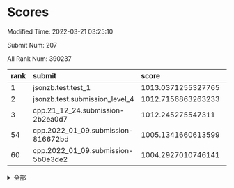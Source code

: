 # Scores

Modified Time: 2022-03-21 03:25:10

Submit Num: 207

All Rank Num: 390237

| rank |               submit               |       score        |       sigma        | pk_num |
| :--- | :--------------------------------- | :----------------- | :----------------- | :----- |
| 1    | jsonzb.test.test_1                 | 1013.0371255327765 | 0.7880445790634801 | 7542   |
| 2    | jsonzb.test.submission_level_4     | 1012.7156863263233 | 0.7868203707230516 | 7541   |
| 3    | cpp.21_12_24.submission-2b2ea0d7   | 1012.245275547311  | 0.7490108894946232 | 7544   |
| 54   | cpp.2022_01_09.submission-816672bd | 1005.1341660613599 | 0.7262615301821643 | 7539   |
| 60   | cpp.2022_01_09.submission-5b0e3de2 | 1004.2927010746141 | 0.7202885491221342 | 7542   |


<details>
<summary>全部</summary>

| rank |                 submit                 |       score        |       sigma        | pk_num |
| :--- | :------------------------------------- | :----------------- | :----------------- | :----- |
| 1    | jsonzb.test.test_1                     | 1013.0371255327765 | 0.7880445790634801 | 7542   |
| 2    | jsonzb.test.submission_level_4         | 1012.7156863263233 | 0.7868203707230516 | 7541   |
| 3    | cpp.21_12_24.submission-2b2ea0d7       | 1012.245275547311  | 0.7490108894946232 | 7544   |
| 4    | gobigger.level_3.submission_level_3_2  | 1011.5420176558601 | 0.7448123446428367 | 7543   |
| 5    | gobigger.level_3.submission_level_3_0  | 1011.5212960358496 | 0.7573685354510793 | 7537   |
| 6    | gobigger.level_3.submission_level_3_15 | 1011.486896272273  | 0.776431330983527  | 7536   |
| 7    | gobigger.level_3.submission_level_3_36 | 1010.9022897324029 | 0.7515186174859444 | 7538   |
| 8    | gobigger.level_3.submission_level_3_3  | 1010.8497197607276 | 0.7685770871218619 | 7540   |
| 9    | gobigger.level_3.submission_level_3_10 | 1010.7810627574313 | 0.7747919934669848 | 7541   |
| 10   | gobigger.level_3.submission_level_3_46 | 1010.739949863209  | 0.7506342324070555 | 7547   |
| 11   | gobigger.level_3.submission_level_3_26 | 1010.7067428454527 | 0.7445041340071691 | 7539   |
| 12   | gobigger.level_3.submission_level_3_7  | 1010.6965394582198 | 0.7936771771026556 | 7539   |
| 13   | gobigger.level_3.submission_level_3_45 | 1010.6910714925355 | 0.781943296147498  | 7540   |
| 14   | gobigger.level_3.submission_level_3_21 | 1010.6447725514801 | 0.7747144788784704 | 7547   |
| 15   | gobigger.level_3.submission_level_3_43 | 1010.6048112645486 | 0.7503891951603605 | 7543   |
| 16   | gobigger.level_3.submission_level_3_25 | 1010.5591571478296 | 0.7781973198011056 | 7541   |
| 17   | gobigger.level_3.submission_level_3_29 | 1010.5309931641785 | 0.7521555066997966 | 7540   |
| 18   | gobigger.level_3.submission_level_3_35 | 1010.5263092394507 | 0.7822719506707838 | 7541   |
| 19   | gobigger.level_3.submission_level_3_5  | 1010.283716648432  | 0.7630859262316717 | 7545   |
| 20   | gobigger.level_3.submission_level_3_23 | 1010.2581315677157 | 0.7586894892023106 | 7544   |
| 21   | gobigger.level_3.submission_level_3_19 | 1010.2156955300759 | 0.734853466582019  | 7544   |
| 22   | gobigger.level_3.submission_level_3_39 | 1010.1894621609982 | 0.7570440746862188 | 7541   |
| 23   | gobigger.level_3.submission_level_3_6  | 1010.1449444620681 | 0.7488725638484756 | 7534   |
| 24   | gobigger.level_3.submission_level_3_34 | 1010.0813943090341 | 0.7569576536380842 | 7540   |
| 25   | gobigger.level_3.submission_level_3_44 | 1010.0700087278636 | 0.7667831951330834 | 7540   |
| 26   | gobigger.level_3.submission_level_3_28 | 1009.9808226695258 | 0.7425320775374572 | 7542   |
| 27   | gobigger.level_3.submission_level_3_49 | 1009.9718437435644 | 0.7559154915122168 | 7542   |
| 28   | gobigger.level_3.submission_level_3_40 | 1009.9521522182912 | 0.74953629477249   | 7545   |
| 29   | gobigger.level_3.submission_level_3_20 | 1009.9229609894911 | 0.7610319841431942 | 7544   |
| 30   | gobigger.level_3.submission_level_3_11 | 1009.8958867956198 | 0.7536857697965427 | 7541   |
| 31   | gobigger.level_3.submission_level_3_4  | 1009.8854996463037 | 0.7538874328266661 | 7539   |
| 32   | gobigger.level_3.submission_level_3_12 | 1009.8741607070209 | 0.7484603748141607 | 7544   |
| 33   | gobigger.level_3.submission_level_3_31 | 1009.8696563245603 | 0.7685828905948469 | 7538   |
| 34   | gobigger.level_3.submission_level_3_9  | 1009.7781135644225 | 0.7416205713786044 | 7537   |
| 35   | gobigger.level_3.submission_level_3_37 | 1009.7630689380234 | 0.7745877956668628 | 7540   |
| 36   | gobigger.level_3.submission_level_3_1  | 1009.7260685042614 | 0.7434185612309835 | 7542   |
| 37   | gobigger.level_3.submission_level_3_41 | 1009.6586615772337 | 0.7417226276245305 | 7537   |
| 38   | gobigger.level_3.submission_level_3_47 | 1009.6395944944468 | 0.7504405814091109 | 7539   |
| 39   | gobigger.level_3.submission_level_3_18 | 1009.6125099588106 | 0.7578656623473058 | 7544   |
| 40   | gobigger.level_3.submission_level_3_24 | 1009.5889346253143 | 0.7538568972883374 | 7538   |
| 41   | gobigger.level_3.submission_level_3_33 | 1009.550373804289  | 0.7465932119825722 | 7541   |
| 42   | gobigger.level_3.submission_level_3_48 | 1009.4997715868295 | 0.7463743308902526 | 7539   |
| 43   | gobigger.level_3.submission_level_3_38 | 1009.4838132679232 | 0.7603093186872163 | 7542   |
| 44   | gobigger.level_3.submission_level_3_22 | 1009.4395450232983 | 0.7433682183356144 | 7546   |
| 45   | gobigger.level_3.submission_level_3_16 | 1009.2797081900353 | 0.7495235603866401 | 7537   |
| 46   | gobigger.level_3.submission_level_3_27 | 1009.1959106725996 | 0.7292868316951151 | 7542   |
| 47   | gobigger.level_3.submission_level_3_13 | 1009.1158627676318 | 0.7498439089390669 | 7545   |
| 48   | gobigger.level_3.submission_level_3_14 | 1009.0479432839944 | 0.7473939837170301 | 7540   |
| 49   | gobigger.level_3.submission_level_3_17 | 1008.9626500962534 | 0.7360067091958569 | 7544   |
| 50   | gobigger.level_3.submission_level_3_42 | 1008.7770892553668 | 0.7533330189907931 | 7537   |
| 51   | gobigger.level_3.submission_level_3_8  | 1008.7402025025881 | 0.7616320613925524 | 7543   |
| 52   | gobigger.level_3.submission_level_3_32 | 1008.2238310779247 | 0.7417635548090892 | 7540   |
| 53   | gobigger.level_3.submission_level_3_30 | 1007.8547450277522 | 0.7410125724662983 | 7541   |
| 54   | cpp.2022_01_09.submission-816672bd     | 1005.1341660613599 | 0.7262615301821643 | 7539   |
| 55   | gobigger.level_1.submission_level_1_8  | 1005.0949782314296 | 0.7208540791636789 | 7546   |
| 56   | gobigger.level_1.submission_level_1_23 | 1004.7463844753531 | 0.7192091305482282 | 7540   |
| 57   | gobigger.level_1.submission_level_1_45 | 1004.6386538728891 | 0.7215315424318371 | 7543   |
| 58   | gobigger.level_1.submission_level_1_46 | 1004.6130239680825 | 0.7131642003282486 | 7537   |
| 59   | gobigger.level_1.submission_level_1_13 | 1004.4616029377479 | 0.7318113928374339 | 7539   |
| 60   | cpp.2022_01_09.submission-5b0e3de2     | 1004.2927010746141 | 0.7202885491221342 | 7542   |
| 61   | gobigger.level_1.submission_level_1_27 | 1004.1887565793387 | 0.6979659067594669 | 7544   |
| 62   | gobigger.level_1.submission_level_1_19 | 1004.1252734494874 | 0.7124322982893603 | 7542   |
| 63   | gobigger.level_1.submission_level_1_21 | 1004.1237914885378 | 0.7224042463832827 | 7542   |
| 64   | gobigger.level_1.submission_level_1_3  | 1003.9920468902224 | 0.7248736411757467 | 7539   |
| 65   | gobigger.level_1.submission_level_1_40 | 1003.9648480760292 | 0.7220089619982257 | 7542   |
| 66   | gobigger.level_1.submission_level_1_35 | 1003.9148464473036 | 0.7197227972961499 | 7540   |
| 67   | gobigger.level_1.submission_level_1_20 | 1003.907333901522  | 0.7055230489949841 | 7541   |
| 68   | gobigger.level_1.submission_level_1_15 | 1003.8442176166878 | 0.7161983941421913 | 7540   |
| 69   | gobigger.level_1.submission_level_1_5  | 1003.8419603866043 | 0.7272958846714458 | 7547   |
| 70   | gobigger.level_1.submission_level_1_2  | 1003.8202999188388 | 0.7153164918528302 | 7539   |
| 71   | gobigger.level_1.submission_level_1_41 | 1003.7197360109801 | 0.7318264802015889 | 7542   |
| 72   | gobigger.level_1.submission_level_1_1  | 1003.6535478679077 | 0.7151031274296809 | 7547   |
| 73   | gobigger.level_1.submission_level_1_25 | 1003.6119400117225 | 0.719349336160232  | 7547   |
| 74   | gobigger.level_1.submission_level_1_26 | 1003.5724766103472 | 0.709208452703346  | 7539   |
| 75   | gobigger.level_1.submission_level_1_37 | 1003.5461314083697 | 0.7266033593158427 | 7541   |
| 76   | gobigger.level_1.submission_level_1_0  | 1003.5320363376983 | 0.720946280533175  | 7536   |
| 77   | gobigger.level_1.submission_level_1_11 | 1003.5169175268355 | 0.7180280014777431 | 7545   |
| 78   | gobigger.level_1.submission_level_1_42 | 1003.4373129506259 | 0.717595344776605  | 7543   |
| 79   | gobigger.level_1.submission_level_1_18 | 1003.4206467246837 | 0.7234428640148086 | 7534   |
| 80   | gobigger.level_1.submission_level_1_33 | 1003.4087893601467 | 0.7185129811612598 | 7540   |
| 81   | gobigger.level_1.submission_level_1_22 | 1003.3588904223649 | 0.7158868805873864 | 7545   |
| 82   | gobigger.level_1.submission_level_1_48 | 1003.3266320429366 | 0.7079428091889625 | 7539   |
| 83   | gobigger.level_1.submission_level_1_17 | 1003.2592551660139 | 0.7272414982082118 | 7535   |
| 84   | gobigger.level_1.submission_level_1_4  | 1003.058982007669  | 0.7115140922224341 | 7544   |
| 85   | gobigger.level_1.submission_level_1_29 | 1003.0449945470641 | 0.7301121214260702 | 7544   |
| 86   | gobigger.level_1.submission_level_1_28 | 1003.002315711532  | 0.7175695409795467 | 7542   |
| 87   | gobigger.level_1.submission_level_1_36 | 1002.9641830665729 | 0.7209459465148417 | 7535   |
| 88   | gobigger.level_1.submission_level_1_6  | 1002.9323358442565 | 0.7220428297973179 | 7545   |
| 89   | gobigger.level_1.submission_level_1_44 | 1002.9061012008638 | 0.7114916327065505 | 7539   |
| 90   | gobigger.level_1.submission_level_1_16 | 1002.8767383638049 | 0.7083246614629723 | 7539   |
| 91   | gobigger.level_1.submission_level_1_7  | 1002.8761629896285 | 0.707136159672001  | 7540   |
| 92   | gobigger.level_1.submission_level_1_32 | 1002.834458069542  | 0.7173563481463353 | 7539   |
| 93   | gobigger.level_1.submission_level_1_43 | 1002.8317634207812 | 0.707268969147734  | 7537   |
| 94   | gobigger.level_1.submission_level_1_38 | 1002.7800502865796 | 0.7232996762326662 | 7537   |
| 95   | gobigger.level_1.submission_level_1_9  | 1002.7799279426916 | 0.709463109006305  | 7542   |
| 96   | gobigger.level_1.submission_level_1_31 | 1002.7014471502413 | 0.7113329701034645 | 7545   |
| 97   | gobigger.level_1.submission_level_1_10 | 1002.6895658840207 | 0.7164997704109534 | 7545   |
| 98   | gobigger.level_1.submission_level_1_49 | 1002.6736967347612 | 0.700227208591048  | 7540   |
| 99   | gobigger.level_1.submission_level_1_14 | 1002.6195847090629 | 0.7202795371689613 | 7546   |
| 100  | gobigger.level_1.submission_level_1_47 | 1002.4545878963467 | 0.7076760423414479 | 7539   |
| 101  | gobigger.level_1.submission_level_1_30 | 1002.4357715431302 | 0.7178198542971842 | 7539   |
| 102  | gobigger.level_1.submission_level_1_12 | 1002.4002157203278 | 0.7140974195325988 | 7541   |
| 103  | gobigger.level_1.submission_level_1_24 | 1002.3375457858197 | 0.7227380131831107 | 7548   |
| 104  | gobigger.level_1.submission_level_1_39 | 1002.1509007319935 | 0.7168947541420825 | 7536   |
| 105  | gobigger.level_1.submission_level_1_34 | 1001.9775498567149 | 0.7057078115491414 | 7539   |
| 106  | gobigger.random.submission_random_1    | 997.5064588905719  | 0.7114507292371361 | 7542   |
| 107  | gobigger.random.submission_random_19   | 997.3450317065513  | 0.7107826621623723 | 7544   |
| 108  | gobigger.random.submission_random_34   | 997.279810266177   | 0.7073701813981019 | 7540   |
| 109  | gobigger.random.submission_random_22   | 996.928007542689   | 0.712257734078796  | 7542   |
| 110  | gobigger.random.submission_random_49   | 996.9018655443435  | 0.7069251054013223 | 7541   |
| 111  | gobigger.random.submission_random_30   | 996.7508075123811  | 0.6987373432155688 | 7542   |
| 112  | gobigger.random.submission_random_14   | 996.6234608324859  | 0.726611941710079  | 7541   |
| 113  | gobigger.random.submission_random_47   | 996.5679587697398  | 0.7170885745476479 | 7539   |
| 114  | gobigger.random.submission_random_7    | 996.5362944256639  | 0.719966347316588  | 7545   |
| 115  | gobigger.random.submission_random_38   | 996.4703671968599  | 0.7009885606113394 | 7540   |
| 116  | gobigger.random.submission_random_45   | 996.419540356702   | 0.71931061133928   | 7534   |
| 117  | gobigger.random.submission_random_28   | 996.409002236958   | 0.7094581796880892 | 7539   |
| 118  | gobigger.random.submission_random_18   | 996.3810390576227  | 0.7236273800520333 | 7541   |
| 119  | gobigger.random.submission_random_6    | 996.2013724653663  | 0.7078136401269866 | 7537   |
| 120  | gobigger.random.submission_random_36   | 996.1990182513073  | 0.7115745755308839 | 7536   |
| 121  | gobigger.random.submission_random_2    | 996.1564913087458  | 0.7157511387675937 | 7540   |
| 122  | gobigger.random.submission_random_3    | 996.1548861184774  | 0.7129077343327339 | 7538   |
| 123  | gobigger.random.submission_random_37   | 996.150536668518   | 0.703609973026937  | 7541   |
| 124  | gobigger.random.submission_random_16   | 996.1220951123055  | 0.7050993026727875 | 7545   |
| 125  | gobigger.random.submission_random_33   | 996.0885791512183  | 0.7157197388859695 | 7540   |
| 126  | gobigger.random.submission_random_48   | 996.0696867899081  | 0.7058840412326444 | 7539   |
| 127  | gobigger.random.submission_random_27   | 996.0402565790039  | 0.6975719304990634 | 7541   |
| 128  | gobigger.random.submission_random_17   | 996.0218930175837  | 0.6938238345591664 | 7544   |
| 129  | gobigger.random.submission_random_9    | 995.9831188119848  | 0.7203589810175012 | 7539   |
| 130  | gobigger.random.submission_random_13   | 995.9625071125382  | 0.6964135247280144 | 7537   |
| 131  | gobigger.random.submission_random_42   | 995.953538494283   | 0.7170907018333911 | 7543   |
| 132  | gobigger.random.submission_random_12   | 995.9117783810984  | 0.7136450218021322 | 7538   |
| 133  | gobigger.random.submission_random_39   | 995.8882119946505  | 0.7164294421512885 | 7535   |
| 134  | gobigger.random.submission_random_10   | 995.8763149415072  | 0.7063653564259309 | 7545   |
| 135  | gobigger.random.submission_random_44   | 995.8726661352533  | 0.7022073735410214 | 7541   |
| 136  | gobigger.random.submission_random_25   | 995.81743982994    | 0.7010411649526349 | 7547   |
| 137  | gobigger.random.submission_random_46   | 995.7837406129693  | 0.7056221506643617 | 7540   |
| 138  | gobigger.random.submission_random_21   | 995.6854513810612  | 0.7223440896202669 | 7541   |
| 139  | gobigger.random.submission_random_11   | 995.6389404594414  | 0.7171124939839281 | 7542   |
| 140  | gobigger.random.submission_random_43   | 995.5486106900981  | 0.7043577661475378 | 7543   |
| 141  | gobigger.random.submission_random_4    | 995.5473147108718  | 0.7132883008514262 | 7542   |
| 142  | gobigger.random.submission_random_26   | 995.5333171390995  | 0.7031019102328409 | 7546   |
| 143  | gobigger.random.submission_random_23   | 995.513940589365   | 0.7333291980574445 | 7542   |
| 144  | gobigger.random.submission_random_41   | 995.50432590353    | 0.6986953603220105 | 7537   |
| 145  | gobigger.random.submission_random_20   | 995.4994199232949  | 0.7016227493588485 | 7538   |
| 146  | gobigger.random.submission_random_15   | 995.4481862808314  | 0.7135932579917161 | 7541   |
| 147  | gobigger.random.submission_random_31   | 995.4479653973151  | 0.7088196008493121 | 7546   |
| 148  | gobigger.random.submission_random_35   | 995.3956616482161  | 0.7103060791196346 | 7541   |
| 149  | gobigger.random.submission_random_24   | 995.3800350932647  | 0.7237504234309443 | 7539   |
| 150  | gobigger.random.submission_random_8    | 995.3217630472726  | 0.7286785208534607 | 7533   |
| 151  | gobigger.random.submission_random_5    | 995.2916488586163  | 0.7182855670598853 | 7534   |
| 152  | gobigger.random.submission_random_32   | 995.1250063437291  | 0.7045533779379632 | 7541   |
| 153  | gobigger.random.submission_random_0    | 994.7949876091091  | 0.7191428325947588 | 7540   |
| 154  | gobigger.random.submission_random_29   | 994.7300261039543  | 0.7309042215445339 | 7541   |
| 155  | gobigger.random.submission_random_40   | 994.45851272781    | 0.7069747511783256 | 7539   |
| 156  | gobigger.level_2.submission_level_2_5  | 993.8749547411002  | 0.7222030483410821 | 7541   |
| 157  | gobigger.level_2.submission_level_2_44 | 993.5070045132172  | 0.7372385960483148 | 7539   |
| 158  | gobigger.level_2.submission_level_2_10 | 993.4639987480498  | 0.746825266615065  | 7541   |
| 159  | gobigger.level_2.submission_level_2_30 | 993.2442065160903  | 0.7213976721942266 | 7538   |
| 160  | gobigger.level_2.submission_level_2_1  | 993.0953113129503  | 0.7296438478129911 | 7542   |
| 161  | gobigger.level_2.submission_level_2_14 | 993.0705268074644  | 0.7434084338986338 | 7541   |
| 162  | gobigger.level_2.submission_level_2_39 | 992.9325472035098  | 0.7380272010864738 | 7539   |
| 163  | gobigger.level_2.submission_level_2_28 | 992.8655106893563  | 0.7408457029838841 | 7542   |
| 164  | gobigger.level_2.submission_level_2_37 | 992.780494594469   | 0.7370963092229637 | 7539   |
| 165  | gobigger.level_2.submission_level_2_27 | 992.7492664288463  | 0.7390056195727887 | 7541   |
| 166  | gobigger.level_2.submission_level_2_17 | 992.6651810842027  | 0.752820300775088  | 7543   |
| 167  | gobigger.level_2.submission_level_2_38 | 992.6600686953605  | 0.7344773997633047 | 7544   |
| 168  | gobigger.level_2.submission_level_2_32 | 992.6573851693817  | 0.7224996133478467 | 7540   |
| 169  | gobigger.level_2.submission_level_2_24 | 992.5931894373596  | 0.7236203740352054 | 7540   |
| 170  | gobigger.level_2.submission_level_2_0  | 992.5377583475336  | 0.7290131218953045 | 7538   |
| 171  | gobigger.level_2.submission_level_2_47 | 992.5306028943992  | 0.7294650601921681 | 7535   |
| 172  | gobigger.level_2.submission_level_2_21 | 992.5294616096116  | 0.7391036431981876 | 7537   |
| 173  | gobigger.level_2.submission_level_2_7  | 992.3835685523268  | 0.7299813269945423 | 7543   |
| 174  | gobigger.level_2.submission_level_2_2  | 992.3378963879916  | 0.7610052137126205 | 7543   |
| 175  | gobigger.level_2.submission_level_2_18 | 992.32390349979    | 0.7440581421657584 | 7541   |
| 176  | gobigger.level_2.submission_level_2_19 | 992.3145451047628  | 0.7471498197467288 | 7542   |
| 177  | gobigger.level_2.submission_level_2_13 | 992.2718138364806  | 0.7612737481860461 | 7539   |
| 178  | gobigger.level_2.submission_level_2_3  | 992.2695877192501  | 0.74157760248788   | 7540   |
| 179  | gobigger.level_2.submission_level_2_20 | 992.260578284196   | 0.7260350646213614 | 7540   |
| 180  | gobigger.level_2.submission_level_2_35 | 992.2583202905045  | 0.7640074591372608 | 7542   |
| 181  | gobigger.level_2.submission_level_2_11 | 992.0978691729798  | 0.7516200087074213 | 7538   |
| 182  | gobigger.level_2.submission_level_2_45 | 992.0319942672171  | 0.7364231039302844 | 7546   |
| 183  | gobigger.level_2.submission_level_2_48 | 991.9826825468894  | 0.7455045004030572 | 7538   |
| 184  | gobigger.level_2.submission_level_2_22 | 991.971943403698   | 0.739790735065229  | 7542   |
| 185  | gobigger.level_2.submission_level_2_6  | 991.9663955857211  | 0.7357174683442929 | 7537   |
| 186  | gobigger.level_2.submission_level_2_49 | 991.9281052212094  | 0.7446792493397245 | 7544   |
| 187  | gobigger.level_2.submission_level_2_29 | 991.9155937809585  | 0.739125051726447  | 7542   |
| 188  | gobigger.level_2.submission_level_2_16 | 991.8838893727041  | 0.7377796954027417 | 7540   |
| 189  | gobigger.level_2.submission_level_2_42 | 991.7930781333856  | 0.7535072780546223 | 7543   |
| 190  | gobigger.level_2.submission_level_2_40 | 991.79198534142    | 0.7274008598967614 | 7543   |
| 191  | gobigger.level_2.submission_level_2_31 | 991.782246616012   | 0.7669477375325148 | 7541   |
| 192  | gobigger.level_2.submission_level_2_8  | 991.7745719109355  | 0.7438825589459206 | 7543   |
| 193  | gobigger.level_2.submission_level_2_36 | 991.6470539768211  | 0.7543802986438755 | 7540   |
| 194  | gobigger.level_2.submission_level_2_34 | 991.560391872966   | 0.754301496366573  | 7539   |
| 195  | gobigger.level_2.submission_level_2_26 | 991.5059411910084  | 0.7349456097183502 | 7538   |
| 196  | gobigger.level_2.submission_level_2_23 | 991.4471341143941  | 0.7566411881952653 | 7538   |
| 197  | gobigger.level_2.submission_level_2_25 | 991.3774472938429  | 0.7667479928214964 | 7540   |
| 198  | gobigger.level_2.submission_level_2_4  | 991.3543540380036  | 0.7607791507952326 | 7538   |
| 199  | gobigger.level_2.submission_level_2_41 | 991.1438126641151  | 0.7649204557710969 | 7539   |
| 200  | gobigger.level_2.submission_level_2_46 | 991.1176045551881  | 0.7670543450322986 | 7543   |
| 201  | gobigger.level_2.submission_level_2_15 | 991.054900114958   | 0.7543229889898446 | 7541   |
| 202  | gobigger.level_2.submission_level_2_33 | 991.0416800727016  | 0.758880815683934  | 7544   |
| 203  | gobigger.level_2.submission_level_2_43 | 990.8561512898746  | 0.7488246870370023 | 7541   |
| 204  | gobigger.level_2.submission_level_2_9  | 990.5019202524071  | 0.7627870763864085 | 7540   |
| 205  | gobigger.level_2.submission_level_2_12 | 990.2810039319078  | 0.7617282988075377 | 7542   |
| 206  | gobigger.none.submission_none_1        | 974.8892070979588  | 1.6894468902858173 | 7544   |
| 207  | gobigger.none.submission_none_0        | 974.8243543674608  | 1.482845634838138  | 7543   |

</details>